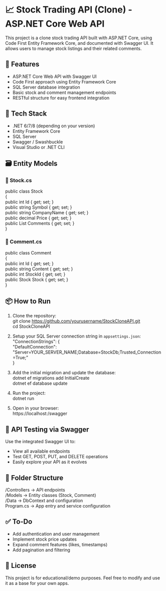 # 📈 Stock Trading API (Clone) - ASP.NET Core Web API

This project is a clone stock trading API built with ASP.NET Core, using Code First Entity Framework Core, and documented with Swagger UI. It allows users to manage stock listings and their related comments.

## 🚀 Features

- ASP.NET Core Web API with Swagger UI  
- Code First approach using Entity Framework Core  
- SQL Server database integration  
- Basic stock and comment management endpoints  
- RESTful structure for easy frontend integration  

## 🧱 Tech Stack

- .NET 6/7/8 (depending on your version)  
- Entity Framework Core  
- SQL Server  
- Swagger / Swashbuckle  
- Visual Studio or .NET CLI  

## 🗃️ Entity Models

### 📄 Stock.cs  
public class Stock  
{  
    public int Id { get; set; }  
    public string Symbol { get; set; }  
    public string CompanyName { get; set; }  
    public decimal Price { get; set; }  
    public List<Comment> Comments { get; set; }  
}  

### 💬 Comment.cs  
public class Comment  
{  
    public int Id { get; set; }  
    public string Content { get; set; }  
    public int StockId { get; set; }  
    public Stock Stock { get; set; }  
}  

## 📦 How to Run

1. Clone the repository:  
   git clone https://github.com/yourusername/StockCloneAPI.git  
   cd StockCloneAPI  

2. Setup your SQL Server connection string in `appsettings.json`:  
   "ConnectionStrings": {  
     "DefaultConnection": "Server=YOUR_SERVER_NAME;Database=StockDb;Trusted_Connection=True;"  
   }  

3. Add the initial migration and update the database:  
   dotnet ef migrations add InitialCreate  
   dotnet ef database update  

4. Run the project:  
   dotnet run  

5. Open in your browser:  
   https://localhost:<port>/swagger  

## 📘 API Testing via Swagger

Use the integrated Swagger UI to:  
- View all available endpoints  
- Test GET, POST, PUT, and DELETE operations  
- Easily explore your API as it evolves  

## 📂 Folder Structure

/Controllers      → API endpoints  
/Models           → Entity classes (Stock, Comment)  
/Data             → DbContext and configuration  
Program.cs        → App entry and service configuration  

## ✅ To-Do

- Add authentication and user management  
- Implement stock price updates  
- Expand comment features (likes, timestamps)  
- Add pagination and filtering  

## 📄 License

This project is for educational/demo purposes. Feel free to modify and use it as a base for your own apps.
